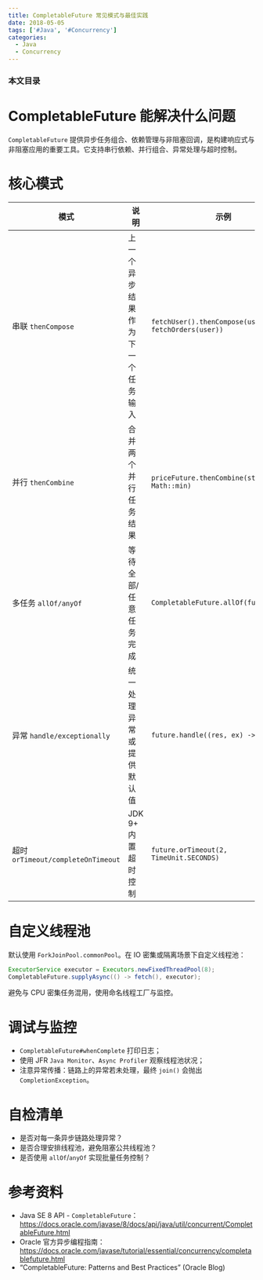 ```yaml
---
title: CompletableFuture 常见模式与最佳实践
date: 2018-05-05
tags: ['#Java', '#Concurrency']
categories:
  - Java
  - Concurrency
---
```


### 本文目录
<!-- toc -->

# CompletableFuture 能解决什么问题
`CompletableFuture` 提供异步任务组合、依赖管理与非阻塞回调，是构建响应式与非阻塞应用的重要工具。它支持串行依赖、并行组合、异常处理与超时控制。

# 核心模式
| 模式 | 说明 | 示例 |
|---|---|---|
| 串联 `thenCompose` | 上一个异步结果作为下一个任务输入 | `fetchUser().thenCompose(user -> fetchOrders(user))` |
| 并行 `thenCombine` | 合并两个并行任务结果 | `priceFuture.thenCombine(stockFuture, Math::min)` |
| 多任务 `allOf/anyOf` | 等待全部/任意任务完成 | `CompletableFuture.allOf(futures...)` |
| 异常 `handle/exceptionally` | 统一处理异常或提供默认值 | `future.handle((res, ex) -> ...)` |
| 超时 `orTimeout/completeOnTimeout` | JDK 9+ 内置超时控制 | `future.orTimeout(2, TimeUnit.SECONDS)` |

# 自定义线程池
默认使用 `ForkJoinPool.commonPool`。在 IO 密集或隔离场景下自定义线程池：
```java
ExecutorService executor = Executors.newFixedThreadPool(8);
CompletableFuture.supplyAsync(() -> fetch(), executor);
```
避免与 CPU 密集任务混用，使用命名线程工厂与监控。

# 调试与监控
- `CompletableFuture#whenComplete` 打印日志；
- 使用 JFR `Java Monitor`、`Async Profiler` 观察线程池状况；
- 注意异常传播：链路上的异常若未处理，最终 `join()` 会抛出 `CompletionException`。

# 自检清单
- 是否对每一条异步链路处理异常？
- 是否合理安排线程池，避免阻塞公共线程池？
- 是否使用 `allOf`/`anyOf` 实现批量任务控制？

# 参考资料
- Java SE 8 API - `CompletableFuture`：https://docs.oracle.com/javase/8/docs/api/java/util/concurrent/CompletableFuture.html
- Oracle 官方异步编程指南：https://docs.oracle.com/javase/tutorial/essential/concurrency/completablefuture.html
- “CompletableFuture: Patterns and Best Practices” (Oracle Blog)
